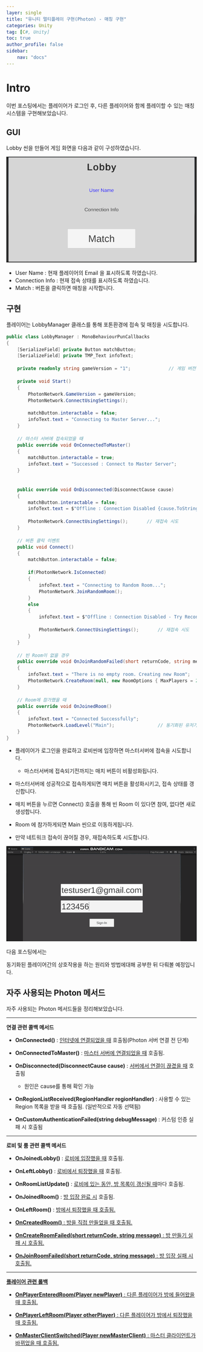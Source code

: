 ```yaml
---
layer: single
title: "유니티 멀티플레이 구현(Photon) - 매칭 구현"
categories: Unity
tag: [C#, Unity]
toc: true
author_profile: false
sidebar: 
    nav: "docs"
---
```



# Intro

이번 포스팅에서는 플레이어가 로그인 후, 다른 플레이어와 함께 플레이할 수 있는 매칭시스템을 구현해보았습니다.


## GUI

Lobby 씬을 만들어 게임 화면을 다음과 같이 구성하였습니다.

![image](/images/2025/2025-06-30/capture_1.PNG)


- User Name : 현재 플레이어의 Email 을 표시하도록 하였습니다.
- Connection Info : 현재 접속 상태를 표시하도록 하였습니다.
- Match : 버튼을 클릭하면 매칭을 시작합니다.


## 구현

플레이어는 LobbyManager 클래스를 통해 포톤환경에 접속 및 매칭을 시도합니다.

```c#
public class LobbyManager : MonoBehaviourPunCallbacks
{
    [SerializeField] private Button matchButton;
    [SerializeField] private TMP_Text infoText;

    private readonly string gameVersion = "1";              // 게임 버전

    private void Start()
    {
        PhotonNetwork.GameVersion = gameVersion;
        PhotonNetwork.ConnectUsingSettings();

        matchButton.interactable = false;
        infoText.text = "Connecting to Master Server...";
    }

    // 마스터 서버에 접속되었을 때
    public override void OnConnectedToMaster()
    {
        matchButton.interactable = true;
        infoText.text = "Successed : Connect to Master Server";
    }


    public override void OnDisconnected(DisconnectCause cause)
    {
        matchButton.interactable = false;
        infoText.text = $"Offline : Connection Disabled {cause.ToString()}";

        PhotonNetwork.ConnectUsingSettings();       // 재접속 시도
    }

    // 버튼 클릭 이벤트
    public void Connect()
    {
        matchButton.interactable = false;

        if(PhotonNetwork.IsConnected)
        {
            infoText.text = "Connecting to Random Room...";
            PhotonNetwork.JoinRandomRoom();
        }
        else
        {
            infoText.text = $"Offline : Connection Disabled - Try Reconnecting...";

            PhotonNetwork.ConnectUsingSettings();       // 재접속 시도
        }
    }

    // 빈 Room이 없을 경우
    public override void OnJoinRandomFailed(short returnCode, string message)
    {
        infoText.text = "There is no empty room. Creating new Room";
        PhotonNetwork.CreateRoom(null, new RoomOptions { MaxPlayers = 2 });     // 최대 2명
    }

    // Room에 참가했을 때
    public override void OnJoinedRoom()
    {
        infoText.text = "Connected Successfully";
        PhotonNetwork.LoadLevel("Main");                // 동기화된 유저가 함께 이동
    }
}

```

- 플레이어가 로그인을 완료하고 로비씬에 입장하면 마스터서버에 접속을 시도합니다.
    - 마스터서버에 접속되기전까지는 매치 버튼이 비활성화됩니다.

- 마스터서버에 성공적으로 접속하게되면 매치 버튼을 활성화시키고, 접속 상태를 갱신합니다.

- 매치 버튼을 누르면 Connect() 호출을 통해 빈 Room 이 있다면 참여, 없다면 새로 생성합니다.

- Room 에 참가하게되면 Main 씬으로 이동하게됩니다.

- 만약 네트워크 접속이 끊어질 경우, 재접속하도록 시도합니다.


![image](/images/2025/2025-06-30/capture_2.gif)


다음 포스팅에서는

동기화된 플레이어간의 상호작용을 하는 원리와 방법에대해 공부한 뒤 다뤄볼 예정입니다.

## 자주 사용되는 Photon 메서드

자주 사용되는 Photon 메서드들을 정리해보았습니다.

---

<b>연결 관련 콜백 메서드</b>

- **OnConnected()** : <u>인터넷에 연결되었을 때</u> 호출됨(Photon 서버 연결 전 단계)

- **OnConnectedToMaster()** : <u>마스터 서버에 연결되었을 때</u> 호출됨.

- **OnDisconnected(DisconnectCause cause)** : <u>서버에서 연결이 끊겼을 때</u> 호출됨
    - 원인은 cause를 통해 확인 가능

- **OnRegionListReceived(RegionHandler regionHandler)** : 사용할 수 있는 Region 목록을 받을 때 호출됨. (일반적으로 자동 선택됨)

- **OnCustomAuthenticationFailed(string debugMessage)** : 커스텀 인증 실패 시 호출됨

---

<b>로비 및 룸 관련 콜백 메서드</b>

- **OnJoinedLobby()** : <u>로비에 입장했을 때</u> 호출됨. 

- **OnLeftLobby()** : <u>로비에서 퇴장했을 때</u> 호출됨.

- **OnRoomListUpdate()** : <u>로비에 있는 동안, 방 목록이 갱신될 때</u>마다 호출됨.

- **OnJoinedRoom()** : <u>방 입장 완료 시</u> 호출됨.

- **OnLeftRoom()** : <u>방에서 퇴장했을 때<u> 호출됨.

- **OnCreatedRoom()** : <u>방을 직접 만들었을 때</u> 호출됨.

- **OnCreateRoomFailed(short returnCode, string message)** : <u>방 만들기 실패 시</u> 호출됨.

- **OnJoinRoomFailed(short returnCode, string message)** : <u>방 입장 실패 시</u> 호출됨.

---

<b>플레이어 관련 롤백</b>

- **OnPlayerEnteredRoom(Player newPlayer)** : <u>다른 플레이어가 방에 들어왔을 때</u> 호출됨.

- **OnPlayerLeftRoom(Player otherPlayer)** : <u>다른 플레이어가 방에서 퇴장했을 때</u> 호출됨.

- **OnMasterClientSwitched(Player newMasterClient)** : <u>마스터 클라이언트가 바뀌었을 때</u> 호출됨.

